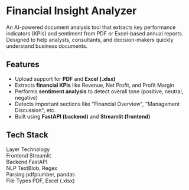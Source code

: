# Financial Insight Analyzer

An AI-powered document analysis tool that extracts key performance indicators (KPIs) and sentiment from PDF or Excel-based annual reports. Designed to help analysts, consultants, and decision-makers quickly understand business documents.

## Features

- Upload support for **PDF** and **Excel (.xlsx)**
- Extracts **financial KPIs** like Revenue, Net Profit, and Profit Margin
- Performs **sentiment analysis** to detect overall tone (positive, neutral, negative)
- Detects important sections like "Financial Overview", "Management Discussion", etc.
- Built using **FastAPI (backend)** and **Streamlit (frontend)**

## Tech Stack

Layer       Technology             
Frontend    Streamlit               
Backend     FastAPI                 
NLP         TextBlob, Regex         
Parsing     pdfplumber, pandas      
File Types  PDF, Excel (.xlsx)      

